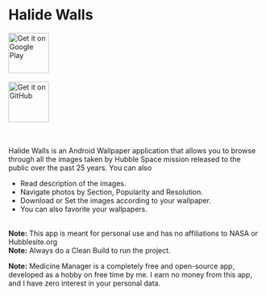 Halide Walls
==============
<a href="https://play.google.com/store/apps/" target="_blank">
<img src="https://play.google.com/intl/en_us/badges/images/generic/en-play-badge.png" alt="Get it on Google Play" height="80"/></a>
<br>
<br>
<a href="https://github.com/Jyotirdeb/HalideWalls/blob/master/app/app-debug.apk" target="_blank">
<img src="https://assets-cdn.github.com/images/modules/logos_page/GitHub-Logo.png" alt="Get it on GitHub" height="80"/></a>
<br>
<br>
<br>

Halide Walls is an Android Wallpaper application that allows you to browse through all the images taken by  Hubble Space mission released to the public over the past 25 years. You can also
- Read description of the images.
- Navigate photos by Section, Popularity and Resolution.
- Download or Set the images according to your wallpaper.
- You can also favorite your wallpapers.
<br>
<b>Note:</b> This app is meant for personal use and has no affiliations to NASA or Hubblesite.org
<br>
<b>Note:</b> Always do a Clean Build to run the project.

<b>Note:</b> Medicine Manager is a completely free and open-source app, developed as a hobby on free time by me.  I earn no money from this app, and I have zero interest in your personal data.